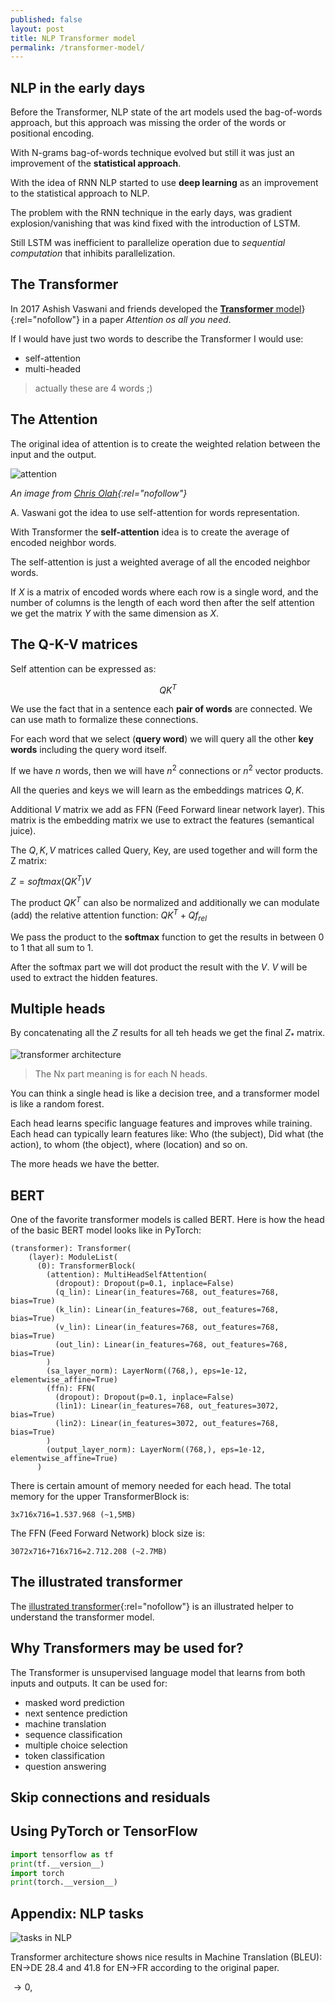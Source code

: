 ```yaml
---
published: false
layout: post
title: NLP Transformer model
permalink: /transformer-model/
---
```

## NLP in the early days

Before the Transformer, NLP state of the art models used the bag-of-words approach, but this approach was missing the order of the words or positional encoding.

With N-grams bag-of-words technique evolved but still it was just an improvement of the **statistical approach**.

With the idea of RNN NLP started to use **deep learning** as an improvement to the statistical approach to NLP. 

The problem with the RNN technique in the early days, was gradient explosion/vanishing that was kind fixed with the introduction of LSTM.

Still LSTM was inefficient to parallelize operation due to _sequential computation_ that inhibits parallelization.


## The Transformer

In 2017 Ashish Vaswani and friends developed the [**Transformer** model](https://arxiv.org/abs/1706.03762)}{:rel="nofollow"} in a paper _Attention os all you need_.

If I would have just two words to describe the Transformer I would use:

* self-attention
* multi-headed

> actually these are 4 words ;)

## The Attention

The original idea of attention is to create the weighted relation between the input and the output.

![attention](/images/attention.jpg) 

_An image from [Chris Olah](https://distill.pub/2016/augmented-rnns/){:rel="nofollow"}_

A. Vaswani got the idea to use self-attention for words representation.

With Transformer the **self-attention** idea is to create the average of encoded neighbor words.

The self-attention is just a weighted average of all the encoded neighbor words.

If $X$ is a matrix of encoded words where each row is a single word, and the number of columns is the length of each word then after the self attention we get the matrix $Y$ with the same dimension as $X$.

## The Q-K-V matrices

Self attention can be expressed as:

$$QK^T$$

We use the fact that in a sentence each **pair of words** are connected. We can use math to formalize these connections. 

For each word that we select (**query word**) we will query all the other **key words** including the query word itself.

If we have $n$ words, then we will have $n^2$ connections or $n^2$ vector products. 

All the queries and keys we will learn as the embeddings matrices $Q , K$.

Additional $V$ matrix we add as FFN (Feed Forward linear network layer). This matrix is the embedding matrix we use to extract the features (semantical juice).


The $Q, K, V$ matrices called Query, Key, are used together and will form the Z matrix:

$Z = softmax(QK^T)V$

The product $QK^T$ can also be normalized and additionally we can modulate (add) the relative attention function: $QK^T+Qf_{rel}$


We pass the product to the **softmax** function to get the results in between 0 to 1 that all sum to 1.

After the softmax part we will dot product the result with the $V$. $V$ will be used to extract the hidden features.


## Multiple heads

By concatenating all the $Z$ results for all teh heads we get the final $Z_*$ matrix.

![transformer architecture](/images/transformer.jpg)

> The Nx part meaning is for each N heads.


You can think a single head is like a decision tree, and a transformer model is like a random forest.

Each head learns specific language features and improves while training. Each head can typically learn features like: Who (the subject), Did what (the action), to whom (the object), where (location) and so on.

The more heads we have the better.

## BERT

One of the favorite transformer models is called BERT. Here is how the head of the basic BERT model looks like in PyTorch:

```
(transformer): Transformer(
    (layer): ModuleList(
      (0): TransformerBlock(
        (attention): MultiHeadSelfAttention(
          (dropout): Dropout(p=0.1, inplace=False)
          (q_lin): Linear(in_features=768, out_features=768, bias=True)
          (k_lin): Linear(in_features=768, out_features=768, bias=True)
          (v_lin): Linear(in_features=768, out_features=768, bias=True)
          (out_lin): Linear(in_features=768, out_features=768, bias=True)
        )
        (sa_layer_norm): LayerNorm((768,), eps=1e-12, elementwise_affine=True)
        (ffn): FFN(
          (dropout): Dropout(p=0.1, inplace=False)
          (lin1): Linear(in_features=768, out_features=3072, bias=True)
          (lin2): Linear(in_features=3072, out_features=768, bias=True)
        )
        (output_layer_norm): LayerNorm((768,), eps=1e-12, elementwise_affine=True)
      )
```
There is certain amount of memory needed for each head. The total memory for the upper TransformerBlock is:
```
3x716x716=1.537.968 (~1,5MB) 
```
The FFN (Feed Forward Network) block size is:

```
3072x716+716x716=2.712.208 (~2.7MB)
```

## The illustrated transformer

The [illustrated transformer](http://jalammar.github.io/illustrated-transformer/){:rel="nofollow"} is an illustrated helper to understand the transformer model.

## Why Transformers may be used for?

The Transformer is unsupervised language model that learns from both inputs and outputs. It can be used for:

* masked word prediction
* next sentence prediction
* machine translation
* sequence classification
* multiple choice selection
* token classification
* question answering


## Skip connections and residuals

## Using PyTorch or TensorFlow

```python
import tensorflow as tf
print(tf.__version__)
import torch
print(torch.__version__)
```

## Appendix: NLP tasks

![tasks in NLP](/images/tasks.jpg)

Transformer architecture shows nice results in Machine Translation (BLEU): EN->DE 28.4 and 41.8 for EN->FR according to the original paper.

$\to 0$,


